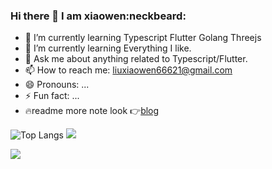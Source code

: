 ### Hi there 👋 I am xiaowen:neckbeard:
- 🌱 I’m currently learning Typescript Flutter Golang Threejs
- 🌱 I’m currently learning Everything I like.
- 💬 Ask me about anything related to Typescript/Flutter.
- 📫 How to reach me: liuxiaowen66621@gmail.com
- 😄 Pronouns: ...
- ⚡ Fun fact: ...
- :fire:readme more note look :point_right:[blog](toplus.vip)

![Top Langs](https://github-readme-stats.vercel.app/api/top-langs/?username=afl-lxw&layout=compact&theme=tokyonight)
![](https://github-readme-stats.vercel.app/api?username=afl-lxw&show_icons=true&theme=transparent)

![](https://github-readme-activity-graph.cyclic.app/graph?username=afl-lxw&theme=dracula)

<!-- You are my ![Visitor Count](https://profile-counter.glitch.me/afl-lxw/count.svg) visitor,Thank You!:kissing_heart::kissing_heart:-->


<!--
**afl-lxw/afl-lxw** is a ✨ _special_ ✨ repository because its `README.md` (this file) appears on your GitHub profile.
Here are some ideas to get you started:
-->
